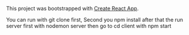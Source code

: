 This project was bootstrapped with [Create React App](https://github.com/facebook/create-react-app).

You can run with git clone first, Second you npm install after that the run server first with nodemon server then go to cd client with npm start 
